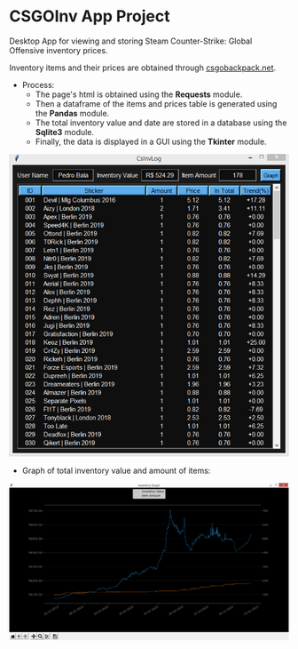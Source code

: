 # CSGOInv App Project
Desktop App for viewing and storing Steam Counter-Strike: Global Offensive inventory prices.
  
Inventory items and their prices are obtained through <a href="https://csgobackpack.net/">csgobackpack.net</a>.
  
* Process:
	* The page's html is obtained using the <strong>Requests</strong> module.
	* Then a dataframe of the items and prices table is generated using the <strong>Pandas</strong> module.
	* The total inventory value and date are stored in a database using the <strong>Sqlite3</strong> module.
	* Finally, the data is displayed in a GUI using the <strong>Tkinter</strong> module.
	
<kbd><img src="img/csgoinv.png"></kbd>

* Graph of total inventory value and amount of items:

<kbd><img src="img/graph.png"></kbd>
